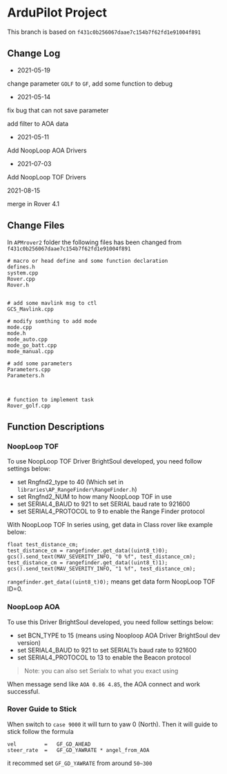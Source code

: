 # ArduPilot Project

This branch is based on `f431c0b256067daae7c154b7f62fd1e91004f891`

## Change Log

- 2021-05-19

change parameter `GOLF` to `GF`, add some function to debug

- 2021-05-14

fix bug that can not save parameter

add filter to AOA data

- 2021-05-11

Add NoopLoop AOA Drivers

- 2021-07-03

Add NoopLoop TOF Drivers

2021-08-15

merge in Rover 4.1

## Change Files

In `APMrover2` folder the following files has been changed from `f431c0b256067daae7c154b7f62fd1e91004f891`

```
# macro or head define and some function declaration
defines.h
system.cpp
Rover.cpp
Rover.h 


# add some mavlink msg to ctl
GCS_Mavlink.cpp

# modify somthing to add mode
mode.cpp
mode.h
mode_auto.cpp
mode_go_batt.cpp
mode_manual.cpp

# add some parameters
Parameters.cpp
Parameters.h



# function to implement task
Rover_golf.cpp
```



## Function Descriptions

### NoopLoop TOF

To use NoopLoop TOF Driver BrightSoul developed, you need follow settings below:

- set Rngfnd2_type to 40 (Which set in `libraries\AP_RangeFinder\RangeFinder.h`)
- set Rngfnd2_NUM to how many NoopLoop TOF in use
- set SERIAL4_BAUD to 921 to set SERIAL baud rate to 921600
- set SERIAL4_PROTOCOL to 9 to enable the Range Finder protocol

With NoopLoop TOF In series using, get data in Class rover like example below:

```
float test_distance_cm;
test_distance_cm = rangefinder.get_data((uint8_t)0);
gcs().send_text(MAV_SEVERITY_INFO, "0 %f", test_distance_cm); 
test_distance_cm = rangefinder.get_data((uint8_t)1);
gcs().send_text(MAV_SEVERITY_INFO, "1 %f", test_distance_cm); 
```

`rangefinder.get_data((uint8_t)0);`  means get data form NoopLoop TOF ID=0.

### NoopLoop AOA

To use this Driver BrightSoul developed, you need follow settings below:

- set BCN_TYPE to 15 (means using Nooploop AOA Driver BrightSoul dev version)
- set SERIAL4_BAUD to 921 to set SERIAL1’s baud rate to 921600
- set SERIAL4_PROTOCOL to 13 to enable the Beacon  protocol

> Note: you can also set Serialx to what you exact using

When message send like `AOA 0.86 4.85`, the AOA connect and work successful.

### Rover Guide to Stick

When switch to `case 9000` it will turn to yaw 0 (North). Then it will guide to stick follow the formula 


```
vel 		=   GF_GD_AHEAD
steer_rate 	= 	GF_GD_YAWRATE * angel_from_AOA
```

it recommed set `GF_GD_YAWRATE` from around `50~300`

